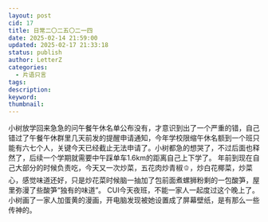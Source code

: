 ```yaml
---
layout: post
cid: 17
title: 日常二〇二五〇二一四
date: 2025-02-14 21:59:00
updated: 2025-02-17 21:33:18
status: publish
author: LetterZ
categories: 
  - 片语只言
tags: 
description: 
keyword: 
thumbnail: 
---
```



小树放学回来急急的问午餐午休名单公布没有，才意识到出了一个严重的错，自己错过了午餐午休群里几天前发的提醒申请通知，今年学校限缩午休名额到一个班只能有六七个人，关键今天已经截止无法申请了。小树都急的想哭了，不过后面也释然了，后续一个学期就需要中午踩单车1.6km的距离自己上下学了。
年前到现在自己大部分的时候负责吃，今天又一次炒菜，五花肉炒青椒🫑，炒白花椰菜，炒菜心，感觉味道还好，只是炒花菜时候脑一抽加了包前面煮螺狮粉剩的一包酸笋，屋里弥漫了些酸笋“独有的味道”。
CUI今天夜班，不能一家人一起度过这个晚上了。
小树画了一家人加蛋黄的漫画，开电脑发现被她设置成了屏幕壁纸，是有那么一些传神的。